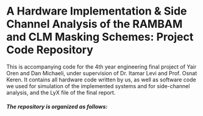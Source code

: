 # A Hardware Implementation & Side Channel Analysis of the RAMBAM and CLM Masking Schemes: Project Code Repository
This is accompanying code for the 4th year engineering final project of Yair Oren and Dan Michaeli, under supervision of Dr. Itamar Levi and Prof. Osnat Keren. It contains all hardware code written by us, as well as software code we used for simulation of the implemented systems and for side-channel analysis, and the LyX file of the final report. 

##### The repository is organized as follows:

